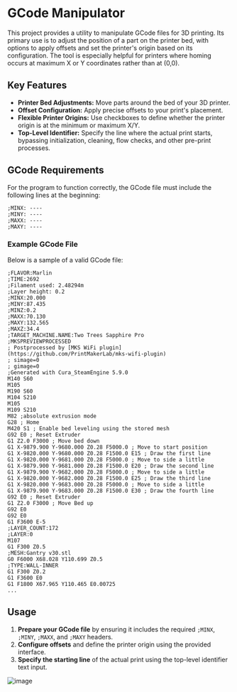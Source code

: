 # GCode Manipulator  

This project provides a utility to manipulate GCode files for 3D printing. Its primary use is to adjust the position of a part on the printer bed, with options to apply offsets and set the printer's origin based on its configuration. The tool is especially helpful for printers where homing occurs at maximum X or Y coordinates rather than at (0,0).  

## Key Features  
- **Printer Bed Adjustments:** Move parts around the bed of your 3D printer.  
- **Offset Configuration:** Apply precise offsets to your print's placement.  
- **Flexible Printer Origins:** Use checkboxes to define whether the printer origin is at the minimum or maximum X/Y.  
- **Top-Level Identifier:** Specify the line where the actual print starts, bypassing initialization, cleaning, flow checks, and other pre-print processes.  

## GCode Requirements  

For the program to function correctly, the GCode file must include the following lines at the beginning:  
```
;MINX: ----  
;MINY: ----  
;MAXX: ----  
;MAXY: ----  
```  

### Example GCode File  
Below is a sample of a valid GCode file:  
```  
;FLAVOR:Marlin  
;TIME:2692  
;Filament used: 2.48294m  
;Layer height: 0.2  
;MINX:20.000  
;MINY:87.435  
;MINZ:0.2  
;MAXX:70.130  
;MAXY:132.565  
;MAXZ:34.4  
;TARGET_MACHINE.NAME:Two Trees Sapphire Pro  
;MKSPREVIEWPROCESSED  
; Postprocessed by [MKS WiFi plugin](https://github.com/PrintMakerLab/mks-wifi-plugin)  
; simage=0  
; gimage=0  
;Generated with Cura_SteamEngine 5.9.0  
M140 S60  
M105  
M190 S60  
M104 S210  
M105  
M109 S210  
M82 ;absolute extrusion mode  
G28 ; Home  
M420 S1 ; Enable bed leveling using the stored mesh  
G92 E0 ; Reset Extruder  
G1 Z2.0 F3000 ; Move bed down  
G1 X-9879.900 Y-9680.000 Z0.28 F5000.0 ; Move to start position  
G1 X-9820.000 Y-9680.000 Z0.28 F1500.0 E15 ; Draw the first line  
G1 X-9820.000 Y-9681.000 Z0.28 F5000.0 ; Move to side a little  
G1 X-9879.900 Y-9681.000 Z0.28 F1500.0 E20 ; Draw the second line  
G1 X-9879.900 Y-9682.000 Z0.28 F5000.0 ; Move to side a little  
G1 X-9820.000 Y-9682.000 Z0.28 F1500.0 E25 ; Draw the third line  
G1 X-9820.000 Y-9683.000 Z0.28 F5000.0 ; Move to side a little  
G1 X-9879.900 Y-9683.000 Z0.28 F1500.0 E30 ; Draw the fourth line  
G92 E0 ; Reset Extruder  
G1 Z2.0 F3000 ; Move Bed up  
G92 E0  
G92 E0  
G1 F3600 E-5  
;LAYER_COUNT:172  
;LAYER:0  
M107  
G1 F300 Z0.5  
;MESH:Gantry v30.stl  
G0 F6000 X68.028 Y110.699 Z0.5  
;TYPE:WALL-INNER  
G1 F300 Z0.2  
G1 F3600 E0  
G1 F1800 X67.965 Y110.465 E0.00725  
...  
```  

## Usage  

1. **Prepare your GCode file** by ensuring it includes the required `;MINX`, `;MINY`, `;MAXX`, and `;MAXY` headers.  
2. **Configure offsets** and define the printer origin using the provided interface.  
3. **Specify the starting line** of the actual print using the top-level identifier text input.  

![image](https://github.com/user-attachments/assets/8766f6c4-0715-4fc3-be34-a49363c82e88)
